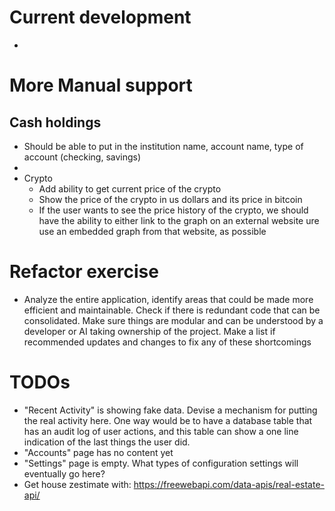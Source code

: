 # Current development
* 


# More Manual support

## Cash holdings
* Should be able to put in the institution name, account name, type of account (checking, savings)
* 
* Crypto
  * Add ability to get current price of the crypto
  * Show the price of the crypto in us dollars and its price in bitcoin
  * If the user wants to see the price history of the crypto, we should have the ability to either link to the graph on an external website ure use an embedded graph from that website, as possible 

# Refactor exercise
* Analyze the entire application, identify areas that could be made more efficient and maintainable.  Check if there is redundant code that can be consolidated.  Make sure things are modular and can be understood by a developer or AI taking ownership of the project.  Make a list if recommended updates and changes to fix any of these shortcomings

# TODOs
* "Recent Activity" is showing fake data.  Devise a mechanism for putting the real activity here.  One way would be to have a database table that has an audit log of user actions, and this table can show a one line indication of the last things the user did.
* "Accounts" page has no content yet
* "Settings" page is empty.  What types of configuration settings will eventually go here?
* Get house zestimate with: https://freewebapi.com/data-apis/real-estate-api/